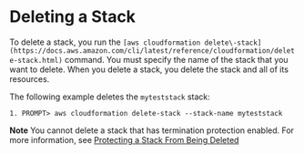 # Deleting a Stack<a name="using-cfn-cli-deleting-stack"></a>

To delete a stack, you run the `[aws cloudformation delete\-stack](https://docs.aws.amazon.com/cli/latest/reference/cloudformation/delete-stack.html)` command\. You must specify the name of the stack that you want to delete\. When you delete a stack, you delete the stack and all of its resources\.

The following example deletes the `myteststack` stack:

```
1. PROMPT> aws cloudformation delete-stack --stack-name myteststack
```

**Note**
You cannot delete a stack that has termination protection enabled\. For more information, see [Protecting a Stack From Being Deleted](using-cfn-protect-stacks.md)
